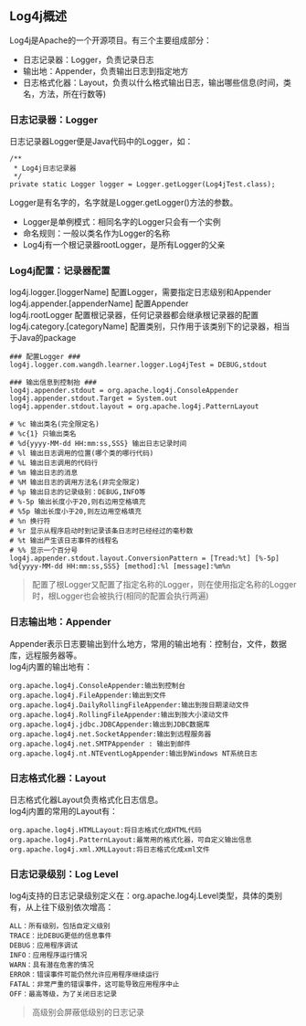 ## Log4j概述

Log4j是Apache的一个开源项目。有三个主要组成部分：

- 日志记录器：Logger，负责记录日志
- 输出地：Appender，负责输出日志到指定地方
- 日志格式化器：Layout，负责以什么格式输出日志，输出哪些信息(时间，类名，方法，所在行数等)

### 日志记录器：Logger

日志记录器Logger便是Java代码中的Logger，如：
	
	/**
	 * Log4j日志记录器
	 */
	private static Logger logger = Logger.getLogger(Log4jTest.class);

Logger是有名字的，名字就是Logger.getLogger()方法的参数。

- Logger是单例模式：相同名字的Logger只会有一个实例
- 命名规则：一般以类名作为Logger的名称
- Log4j有一个根记录器rootLogger，是所有Logger的父亲

### Log4j配置：记录器配置

log4j.logger.[loggerName] 配置Logger，需要指定日志级别和Appender  
log4j.appender.[appenderName] 配置Appender  
log4j.rootLogger 配置根记录器，任何记录器都会继承根记录器的配置
log4j.category.[categoryName] 配置类别，只作用于该类别下的记录器，相当于Java的package

	### 配置Logger ###
	log4j.logger.com.wangdh.learner.logger.Log4jTest = DEBUG,stdout
	
	### 输出信息到控制抬 ###
	log4j.appender.stdout = org.apache.log4j.ConsoleAppender
	log4j.appender.stdout.Target = System.out
	log4j.appender.stdout.layout = org.apache.log4j.PatternLayout
	
	# %c 输出类名(完全限定名)
	# %c{1} 只输出类名
	# %d{yyyy-MM-dd HH:mm:ss,SSS} 输出日志记录时间
	# %l 输出日志调用的位置(哪个类的哪行代码)
	# %L 输出日志调用的代码行
	# %m 输出日志的消息
	# %M 输出日志的调用方法名(非完全限定)
	# %p 输出日志的记录级别：DEBUG,INFO等
	# %-5p 输出长度小于20,则右边用空格填充
	# %5p 输出长度小于20,则左边用空格填充
	# %n 换行符
	# %r 显示从程序启动时到记录该条日志时已经经过的毫秒数
	# %t 输出产生该日志事件的线程名
	# %% 显示一个百分号
	log4j.appender.stdout.layout.ConversionPattern = [Tread:%t] [%-5p] %d{yyyy-MM-dd HH:mm:ss,SSS} [method]:%l [message]:%m%n

> 配置了根Logger又配置了指定名称的Logger，则在使用指定名称的Logger时，根Logger也会被执行(相同的配置会执行两遍)

### 日志输出地：Appender

Appender表示日志要输出到什么地方，常用的输出地有：控制台，文件，数据库，远程服务器等。  
log4j内置的输出地有： 
 
	org.apache.log4j.ConsoleAppender:输出到控制台
	org.apache.log4j.FileAppender:输出到文件
	org.apache.log4j.DailyRollingFileAppender:输出到按日期滚动文件
	org.apache.log4j.RollingFileAppender:输出到按大小滚动文件
	org.apache.log4j.jdbc.JDBCAppender:输出到JDBC数据库
	org.apache.log4j.net.SocketAppender:输出到远程服务器
	org.apache.log4j.net.SMTPAppender : 输出到邮件
	org.apache.log4j.nt.NTEventLogAppender:输出到Windows NT系统日志


### 日志格式化器：Layout

日志格式化器Layout负责格式化日志信息。  
log4j内置的常用的Layout有：

	org.apache.log4j.HTMLLayout:将日志格式化成HTML代码
	org.apache.log4j.PatternLayout:最常用的格式化器，可自定义输出信息
	org.apache.log4j.xml.XMLLayout:将日志格式化成xml文件

### 日志记录级别：Log Level

log4j支持的日志记录级别定义在：org.apache.log4j.Level类型，具体的类别有，从上往下级别依次增高：

	ALL：所有级别，包括自定义级别
	TRACE：比DEBUG更低的信息事件
	DEBUG：应用程序调试
	INFO：应用程序运行情况
	WARN：具有潜在危害的情况
	ERROR：错误事件可能仍然允许应用程序继续运行
	FATAL：非常严重的错误事件，这可能导致应用程序中止
	OFF：最高等级，为了关闭日志记录

> 高级别会屏蔽低级别的日志记录

